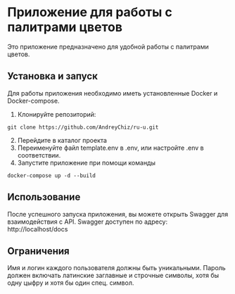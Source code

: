 # Приложение для работы с палитрами цветов

Это приложение предназначено для удобной работы с палитрами цветов.

## Установка и запуск

Для работы приложения необходимо иметь установленные Docker и Docker-compose.

1. Клонируйте репозиторий:

```shell
git clone https://github.com/AndreyChiz/ru-u.git
```

2. Перейдите в каталог проекта
3. Переименуйте файл template.env в .env, или настройте .env в соответствии.
4. Запустите приложение при помощи команды

```shell
docker-compose up -d --build
```

## Использование

После успешного запуска приложения, вы можете открыть Swagger для взаимодействия с API.
Swagger доступен по адресу: http://localhost/docs

## Ограничения

Имя и логин каждого пользователя должны быть уникальными.
Пароль должен включать латинские заглавные и строчные символы, хотя бы одну цыфру и хотя бы один спец. символ.

